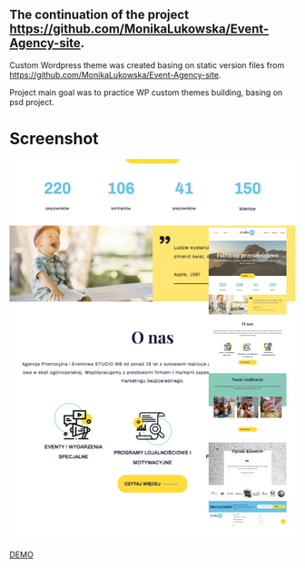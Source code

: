 ## The continuation of the project https://github.com/MonikaLukowska/Event-Agency-site.

Custom Wordpress theme was created basing on static version files from https://github.com/MonikaLukowska/Event-Agency-site.

Project main goal was to practice WP custom themes building, basing on psd project.

# Screenshot

![Alt text](images/page.png?raw=true)

[DEMO](http://studiomb.pl/)
